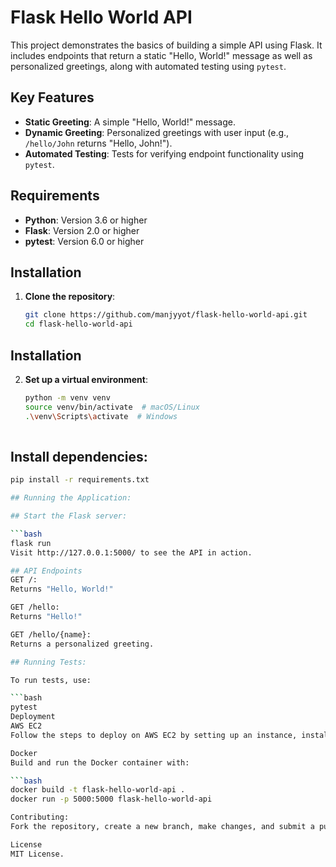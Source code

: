 # Flask Hello World API
 
This project demonstrates the basics of building a simple API using Flask. It includes endpoints that return a static "Hello, World!" message as well as personalized greetings, along with automated testing using `pytest`.
 
## Key Features
 
- **Static Greeting**: A simple "Hello, World!" message.
- **Dynamic Greeting**: Personalized greetings with user input (e.g., `/hello/John` returns "Hello, John!").
- **Automated Testing**: Tests for verifying endpoint functionality using `pytest`.
 
## Requirements
 
- **Python**: Version 3.6 or higher
- **Flask**: Version 2.0 or higher
- **pytest**: Version 6.0 or higher
 
## Installation
 
1. **Clone the repository**:
   ```bash
   git clone https://github.com/manjyyot/flask-hello-world-api.git
   cd flask-hello-world-api
## Installation
 
2. **Set up a virtual environment**:
   ```bash
   python -m venv venv
   source venv/bin/activate  # macOS/Linux
   .\venv\Scripts\activate  # Windows
 
## Install dependencies:
  ```bash
  pip install -r requirements.txt

## Running the Application:

## Start the Flask server:

  ```bash
  flask run
  Visit http://127.0.0.1:5000/ to see the API in action.
 
## API Endpoints
  GET /:
  Returns "Hello, World!"
 
  GET /hello:
  Returns "Hello!"
 
  GET /hello/{name}:
  Returns a personalized greeting.
 
## Running Tests:

To run tests, use:

```bash
pytest
Deployment
AWS EC2
Follow the steps to deploy on AWS EC2 by setting up an instance, installing dependencies, and running the app.
 
Docker
Build and run the Docker container with:
 
```bash
docker build -t flask-hello-world-api .
docker run -p 5000:5000 flask-hello-world-api

Contributing:
Fork the repository, create a new branch, make changes, and submit a pull request.
 
License
MIT License.
